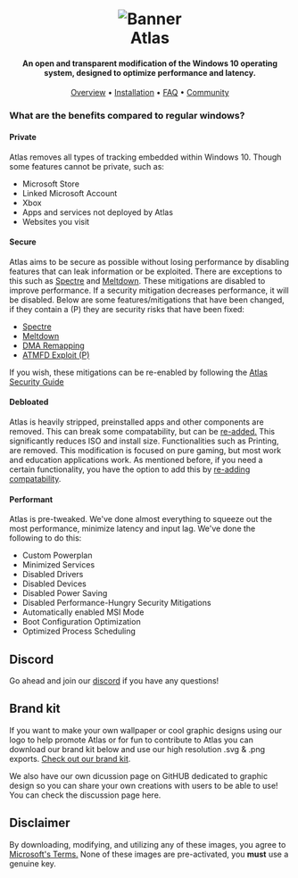 <h1 align="center">
<img src="https://github.com/Atlas-OS/Atlas/blob/main/img/banner.jpg" alt="Banner"</img>
</a>
  <br>
  Atlas
  <br>
</a>
</h1>
<h4 align="center">An open and transparent modification of the Windows 10 operating system, designed to optimize performance and latency.</h4>

<p align="center">
  <a href="#Private">Overview</a>
  •
  <a href="https://github.com/Atlas-OS/Atlas/wiki/3.-Installing">Installation</a>
  •
  <a href="https://github.com/Atlas-OS/Atlas/wiki/1.-FAQ#contents">FAQ</a>
  •
  <a href="#Discord">Community</a>
</p>

### What are the benefits compared to regular windows?

#### **Private**

Atlas removes all types of tracking embedded within Windows 10. Though some features cannot be private, such as:

- Microsoft Store
- Linked Microsoft Account
- Xbox
- Apps and services not deployed by Atlas
- Websites you visit

#### **Secure**

Atlas aims to be secure as possible without losing performance by disabling features that can leak information or be exploited. There are exceptions to this such as [Spectre](https://spectreattack.com/spectre.pdf) and [Meltdown](https://meltdownattack.com/meltdown.pdf). These mitigations are disabled to improve performance.
If a security mitigation decreases performance, it will be disabled.
Below are some features/mitigations that have been changed, if they contain a (P) they are security risks that have been fixed:

- [Spectre](https://spectreattack.com/spectre.pdf)
- [Meltdown](https://meltdownattack.com/meltdown.pdf)
- [DMA Remapping](https://docs.microsoft.com/en-us/windows/security/information-protection/kernel-dma-protection-for-thunderbolt)
- [ATMFD Exploit (P)](https://msrc.microsoft.com/update-guide/en-US/vulnerability/CVE-2020-1020)

If you wish, these mitigations can be re-enabled by following the [Atlas Security Guide](https://github.com/Atlas-OS/Atlas/wiki/4.-Security)

#### **Debloated**

Atlas is heavily stripped, preinstalled apps and other components are removed. This can break some compatability, but can be [re-added.](https://WIKILINKTOBE.ADDED) This significantly reduces ISO and install size. Functionalities such as Printing, are removed. This modification is focused on pure gaming, but most work and education applications work. As mentioned before, if you need a certain functionality, you have the option to add this by [re-adding compatability](https://WIKILINKTOBE.ADDED).

#### **Performant**

Atlas is pre-tweaked. We've done almost everything to squeeze out the most performance, minimize latency and input lag.
We've done the following to do this:

- Custom Powerplan
- Minimized Services
- Disabled Drivers
- Disabled Devices
- Disabled Power Saving
- Disabled Performance-Hungry Security Mitigations
- Automatically enabled MSI Mode
- Boot Configuration Optimization
- Optimized Process Scheduling

## Discord
Go ahead and join our [discord](https://discord.gg/FdvUEEU864) if you have any questions!

## Brand kit
If you want to make your own wallpaper or cool graphic designs using our logo to help promote Atlas or for fun to contribute to Atlas you can download our brand kit below and use our high resolution .svg & .png exports. [Check out our brand kit](https://atlasos.net/brand/AtlasOS_Brand_Kit.7z).

We also have our own dicussion page on GitHUB dedicated to graphic design so you can share your own creations with users to be able to use! You can check the discussion page here.

## Disclaimer

By downloading, modifying, and utilizing any of these images, you agree to [Microsoft's Terms.](https://www.microsoft.com/en-us/Useterms/Retail/Windows/10/UseTerms_Retail_Windows_10_English.htm) None of these images are pre-activated, you **must** use a genuine key.
